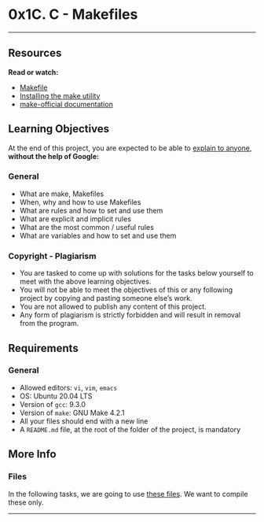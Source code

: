 # 0x1C. C - Makefiles

-----
## Resources
**Read or watch:**
* [Makefile](https://intranet.alxswe.com/rltoken/moIpBFMN3sJcVMNn5VIFlA)
* [Installing the make utility](https://intranet.alxswe.com/rltoken/1AUviCUw3TrznESzWbrKAQ)
* [make-official documentation](https://intranet.alxswe.com/rltoken/vQFeXLq1izNua2z2dVl5Yg)

## Learning Objectives
At the end of this project, you are expected to be able to [explain to anyone](https://intranet.alxswe.com/rltoken/u_RzOFqA4lSt5AdGRAfQ_w), **without the help of Google:**

### General
* What are make, Makefiles
* When, why and how to use Makefiles
* What are rules and how to set and use them
* What are explicit and implicit rules
* What are the most common / useful rules
* What are variables and how to set and use them

### Copyright - Plagiarism
* You are tasked to come up with solutions for the tasks below yourself to meet with the above learning objectives.
* You will not be able to meet the objectives of this or any following project by copying and pasting someone else’s work.
* You are not allowed to publish any content of this project.
* Any form of plagiarism is strictly forbidden and will result in removal from the program.

## Requirements
### General
* Allowed editors: `vi`, `vim`, `emacs`
* OS: Ubuntu 20.04 LTS
* Version of `gcc`: 9.3.0
* Version of `make`: GNU Make 4.2.1
* All your files should end with a new line
* A `README.md` file, at the root of the folder of the project, is mandatory

## More Info
### Files
In the following tasks, we are going to use [these files](https://github.com/holbertonschool/0x1B.c). We want to compile these only.

-----

